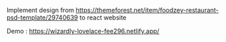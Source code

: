 Implement design from https://themeforest.net/item/foodzey-restaurant-psd-template/29740639 to react website

Demo : https://wizardly-lovelace-fee296.netlify.app/
